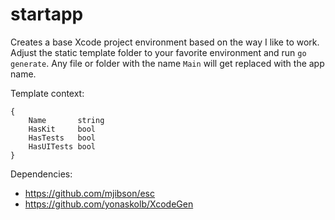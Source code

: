 # startapp

Creates a base Xcode project environment based on the way I like to work.
Adjust the static template folder to your favorite environment and run 
`go generate`. Any file or folder with the name `Main` will get replaced with 
the app name.

Template context:

```
{
    Name       string
    HasKit     bool
    HasTests   bool
    HasUITests bool
}
```

Dependencies:

- https://github.com/mjibson/esc
- https://github.com/yonaskolb/XcodeGen

